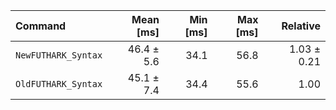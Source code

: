 | Command | Mean [ms] | Min [ms] | Max [ms] | Relative |
|:---|---:|---:|---:|---:|
| `NewFUTHARK_Syntax` | 46.4 ± 5.6 | 34.1 | 56.8 | 1.03 ± 0.21 |
| `OldFUTHARK_Syntax` | 45.1 ± 7.4 | 34.4 | 55.6 | 1.00 |
